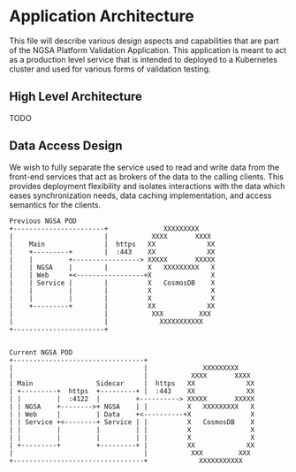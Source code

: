 # Application Architecture

This file will describe various design aspects and capabilities that are part of the NGSA Platform Validation Application.  This application is meant to act as a production level service that is intended to deployed to a Kubernetes cluster and used for various forms of validation testing.

## High Level Architecture

TODO

## Data Access Design

We wish to fully separate the service used to read and write data from the front-end services that act as brokers of the data to the calling clients.  This provides deployment flexibility and isolates interactions with the data which eases synchronization needs, data caching implementation, and access semantics for the clients.

```
Previous NGSA POD
+-----------------------+              XXXXXXXXX
|                       |           XXXX       XXXX
|    Main               |  https   XX             XX
|    +---------+        |  :443    XX             XX
|    |         +-----------------> XXXXX       XXXXX
|    | NGSA    |        |          X   XXXXXXXXX   X
|    | Web     +<-----------------+X               X
|    | Service |        |          X   CosmosDB    X
|    |         |        |          X               X
|    |         |        |          X               X
|    +---------+        |          XX             XX
|                       |           XXX         XXX
|                       |             XXXXXXXXXXX
+-----------------------+             


Current NGSA POD
+---------------------------------+
|                                 |              XXXXXXXXX
|                                 |           XXXX       XXXX
| Main                Sidecar     |  https   XX             XX
| +---------+  https  +---------+ |  :443    XX             XX
| |         |  :4122  |         +----------> XXXXX       XXXXX
| | NGSA    +-------->+ NGSA    | |          X   XXXXXXXXX   X
| | Web     |         | Data    +<----------+X               X
| | Service +<--------+ Service | |          X   CosmosDB    X
| |         |         |         | |          X               X
| |         |         |         | |          X               X
| +---------+         +---------+ |          XX             XX
|                                 |           XXX         XXX
+---------------------------------+             XXXXXXXXXXX
                                                   
```
